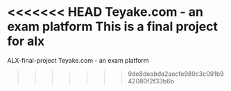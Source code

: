 <<<<<<< HEAD
Teyake.com - an exam platform
This is a final project for alx
=======
ALX-final-project
Teyake.com - an exam platform
>>>>>>> 9de8deabda2aecfe980c3c091b942080f2f33b6b
